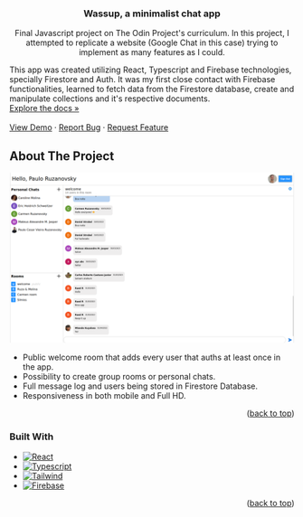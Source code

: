 <h3 align="center">Wassup, a minimalist chat app</h3>

  <p align="center">
    Final Javascript project on The Odin Project's curriculum. In this project, I attempted to replicate a website (Google Chat in this case) trying to implement as many features as I could.

This app was created utilizing React, Typescript and Firebase technologies, specially Firestore and Auth. It was my first close contact with Firebase functionalities, learned to fetch data from the Firestore database, create and manipulate collections and it's respective documents.
    <br />
    <a href="https://github.com/pauloruzanovsky/wassup" strong>Explore the docs »</strong></a>
    <br />
    <br />
    <a href="https://wassup-4a627.firebaseapp.com">View Demo</a>
    ·
    <a href="https://github.com/pauloruzanovsky/wassup/issues">Report Bug</a>
    ·
    <a href="https://github.com/pauloruzanovsky/wassup/issues">Request Feature</a>
  </p>
</div>

<!-- ABOUT THE PROJECT -->
## About The Project

[![Wassup Screen Shot](https://github.com/pauloruzanovsky/personal-portfolio/blob/main/src/assets/wassupImage.png?raw=true)](https://wassup-4a627.firebaseapp.com/)

* Public welcome room that adds every user that auths at least once in the app.
* Possibility to create group rooms or personal chats.
* Full message log and users being stored in Firestore Database.
* Responsiveness in both mobile and Full HD.

<p align="right">(<a href="#readme-top">back to top</a>)</p>



### Built With
* [![React][React.js]][React-url]
* [![Typescript][TypescriptBadge]][Typescript-url]
* [![Tailwind][TailwindBadge]][Tailwind-url]
* [![Firebase][FirebaseBadge]][Firebase-url]

<p align="right">(<a href="#readme-top">back to top</a>)</p>

<!-- MARKDOWN LINKS & IMAGES -->
<!-- https://www.markdownguide.org/basic-syntax/#reference-style-links -->
[React.js]: https://img.shields.io/badge/React-20232A?style=for-the-badge&logo=react&logoColor=61DAFB
[React-url]: https://reactjs.org/
[TypescriptBadge]: https://img.shields.io/badge/TYPESCRIPT-3178C6?style=for-the-badge&logo=typescript&logoColor=FFF
[Typescript-url]: https://www.typescriptlang.org/
[TailwindBadge]: https://img.shields.io/badge/Tailwind_CSS-38B2AC?style=for-the-badge&logo=tailwind-css&logoColor=white
[Tailwind-url]: https://tailwindcss.com/
[FirebaseBadge]: https://img.shields.io/badge/Firebase-F29D0C?style=for-the-badge&logo=firebase&logoColor=white
[Firebase-url]: https://firebase.google.com/
